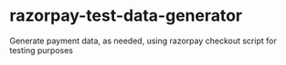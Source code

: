 # razorpay-test-data-generator
Generate payment data, as needed, using razorpay checkout script for testing purposes
